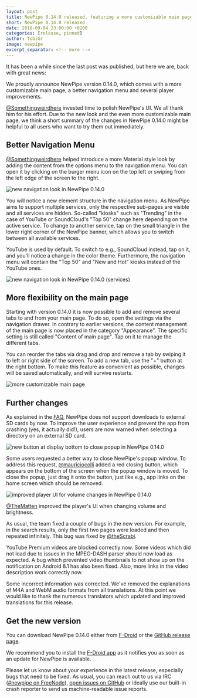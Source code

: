 ```yaml
---
layout: post
title: NewPipe 0.14.0 released, featuring a more customizable main page
short: NewPipe 0.14.0 released
date: 2018-09-04 23:00:00 +0200
categories: [release, pinned]
author: TobiGr
image: newpipe
excerpt_separator: <!-- more -->
---
```


It has been a while since the last post was published, but here we are, back with great news:

We proudly announce NewPipe version 0.14.0, which comes with a more customizable main page, a better navigation menu and several player improvements.

<!-- more -->

[@Somethingweirdhere](https://github.com/Somethingweirdhere) invested time to polish NewPipe's UI. We all thank him for his effort. Due to the new look and the even more customizable main page, we think a short summary of the changes in NewPipe 0.14.0 might be helpful to all users who want to try them out immediately.


## Better Navigation Menu

[@Somethingweirdhere](https://github.com/Somethingweirdhere) helped introduce a more Material style look by adding the content from the options menu to the navigation menu. You can open it by clicking on the burger menu icon on the top left or swiping from the left edge of the screen to the right.

<img src="/img/screenshots/shot_navigation_drawer.png" alt="new navigation look in NewPipe 0.14.0" class="no-flow" />


You will notice a new element structure in the navigation menu. As NewPipe aims to support multiple services, only the respective sub-pages are visible and all services are hidden. So-called "kiosks" such as "Trending" in the case of YouTube or SoundCloud's "Top 50" change here depending on the active service. To change to another service, tap on the small triangle in the lower right corner of the NewPipe banner, which allows you to switch between all available services.

YouTube is used by default. To switch to e.g., SoundCloud instead, tap on it, and you'll notice a change in the color theme. Furthermore, the navigation menu will contain the "Top 50" and "New and Hot" kiosks instead of the YouTube ones.

<img src="/img/screenshots/shot_navigation_drawer_services.png" alt="new navigation look in NewPipe 0.14.0 (services)" class="no-flow" />


## More flexibility on the main page

Starting with version 0.14.0 it is now possible to add and remove several tabs to and from your main page. To do so, open the settings via the navigation drawer. In contrary to earlier versions, the content management of the main page is now placed in the category "Appearance". The specific setting is still called "Content of main page". Tap on it to manage the different tabs.

You can reorder the tabs via drag and drop and remove a tab by swiping it to left or right side of the screen. To add a new tab, use the "+" button at the right bottom. To make this feature as convenient as possible, changes will be saved automatically, and will survive restarts.

<img src="/img/screenshots/shot_settings_main_tabs.png" alt="more customizable main page" class="no-flow" />


## Further changes

As explained in the [FAQ](https://newpipe.schabi.org/FAQ/download/), NewPipe does not support downloads to external SD cards by now. To improve the user experience and prevent the app from crashing (yes, it actually did!), users are now warned when selecting a directory on an external SD card.

<img src="/img/screenshots/shot_popup_close.png" alt="new button at display bottom to close popup in NewPipe 0.14.0" class="no-flow" />

Some users requested a better way to close NewPipe's popup window. To address this request, [@mauriciocolli](https://github.com/mauriciocolli) added a red closing button, which appears on the bottom of the screen when the popup window is moved. To close the popup, just drag it onto the button, just like e.g., app links on the home screen which should be removed.

<img src="/img/screenshots/shot_player_volume_change.png" alt="improved player UI for volume changes in NewPipe 0.14.0" class="no-flow vertical" />

[@TheMatten](https://github.com/TheMatten) improved the player's UI when changing volume and brightness.

As usual, the team fixed a couple of bugs in the new version. For example, in the search results, only the first two pages were loaded and then repeated infinitely. This bug was fixed by [@theScrabi](https://github.com/theScrabi).

YouTube Premium videos are blocked correctly now. Some videos which did not load due to issues in the MPEG-DASH parser should now load as expected. A bug which prevented video thumbnails to not show up on the notification on Android 8.1 has also been fixed. Also, more links in the video description work correctly now.

Some incorrect information was corrected. We've removed the explanations of M4A and WebM audio formats from all translations. At this point we would like to thank the numerous translators which updated and improved translations for this release.

## Get the new version

You can download NewPipe 0.14.0 either from [F-Droid](https://f-droid.org/packages/org.schabi.newpipe/) or the [GitHub release page](https://github.com/TeamNewPipe/NewPipe/releases/tag/v0.14.0).

We recommend you to install the [F-Droid app](https://f-droid.org/) as it notifies you as soon as an update for NewPipe is available.

Please let us know about your experience in the latest release, especially bugs that need to be fixed. As usual, you can reach out to us via IRC ([#newpipe on FreeNode](https://webchat.freenode.net/?channels=newpipe)), [open issues on GitHub](https://github.com/TeamNewPipe/NewPipe/issues/new) or ideally use our built-in crash reporter to send us machine-readable issue reports.
